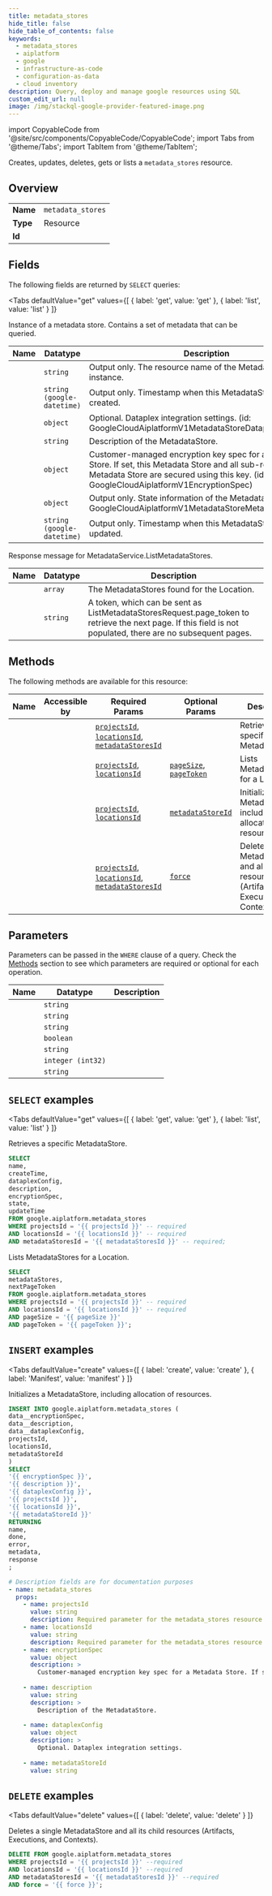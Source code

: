```yaml
--- 
title: metadata_stores
hide_title: false
hide_table_of_contents: false
keywords:
  - metadata_stores
  - aiplatform
  - google
  - infrastructure-as-code
  - configuration-as-data
  - cloud inventory
description: Query, deploy and manage google resources using SQL
custom_edit_url: null
image: /img/stackql-google-provider-featured-image.png
---
```


import CopyableCode from '@site/src/components/CopyableCode/CopyableCode';
import Tabs from '@theme/Tabs';
import TabItem from '@theme/TabItem';

Creates, updates, deletes, gets or lists a <code>metadata_stores</code> resource.

## Overview
<table><tbody>
<tr><td><b>Name</b></td><td><code>metadata_stores</code></td></tr>
<tr><td><b>Type</b></td><td>Resource</td></tr>
<tr><td><b>Id</b></td><td><CopyableCode code="google.aiplatform.metadata_stores" /></td></tr>
</tbody></table>

## Fields

The following fields are returned by `SELECT` queries:

<Tabs
    defaultValue="get"
    values={[
        { label: 'get', value: 'get' },
        { label: 'list', value: 'list' }
    ]}
>
<TabItem value="get">

Instance of a metadata store. Contains a set of metadata that can be queried.

<table>
<thead>
    <tr>
    <th>Name</th>
    <th>Datatype</th>
    <th>Description</th>
    </tr>
</thead>
<tbody>
<tr>
    <td><CopyableCode code="name" /></td>
    <td><code>string</code></td>
    <td>Output only. The resource name of the MetadataStore instance.</td>
</tr>
<tr>
    <td><CopyableCode code="createTime" /></td>
    <td><code>string (google-datetime)</code></td>
    <td>Output only. Timestamp when this MetadataStore was created.</td>
</tr>
<tr>
    <td><CopyableCode code="dataplexConfig" /></td>
    <td><code>object</code></td>
    <td>Optional. Dataplex integration settings. (id: GoogleCloudAiplatformV1MetadataStoreDataplexConfig)</td>
</tr>
<tr>
    <td><CopyableCode code="description" /></td>
    <td><code>string</code></td>
    <td>Description of the MetadataStore.</td>
</tr>
<tr>
    <td><CopyableCode code="encryptionSpec" /></td>
    <td><code>object</code></td>
    <td>Customer-managed encryption key spec for a Metadata Store. If set, this Metadata Store and all sub-resources of this Metadata Store are secured using this key. (id: GoogleCloudAiplatformV1EncryptionSpec)</td>
</tr>
<tr>
    <td><CopyableCode code="state" /></td>
    <td><code>object</code></td>
    <td>Output only. State information of the MetadataStore. (id: GoogleCloudAiplatformV1MetadataStoreMetadataStoreState)</td>
</tr>
<tr>
    <td><CopyableCode code="updateTime" /></td>
    <td><code>string (google-datetime)</code></td>
    <td>Output only. Timestamp when this MetadataStore was last updated.</td>
</tr>
</tbody>
</table>
</TabItem>
<TabItem value="list">

Response message for MetadataService.ListMetadataStores.

<table>
<thead>
    <tr>
    <th>Name</th>
    <th>Datatype</th>
    <th>Description</th>
    </tr>
</thead>
<tbody>
<tr>
    <td><CopyableCode code="metadataStores" /></td>
    <td><code>array</code></td>
    <td>The MetadataStores found for the Location.</td>
</tr>
<tr>
    <td><CopyableCode code="nextPageToken" /></td>
    <td><code>string</code></td>
    <td>A token, which can be sent as ListMetadataStoresRequest.page_token to retrieve the next page. If this field is not populated, there are no subsequent pages.</td>
</tr>
</tbody>
</table>
</TabItem>
</Tabs>

## Methods

The following methods are available for this resource:

<table>
<thead>
    <tr>
    <th>Name</th>
    <th>Accessible by</th>
    <th>Required Params</th>
    <th>Optional Params</th>
    <th>Description</th>
    </tr>
</thead>
<tbody>
<tr>
    <td><a href="#get"><CopyableCode code="get" /></a></td>
    <td><CopyableCode code="select" /></td>
    <td><a href="#parameter-projectsId"><code>projectsId</code></a>, <a href="#parameter-locationsId"><code>locationsId</code></a>, <a href="#parameter-metadataStoresId"><code>metadataStoresId</code></a></td>
    <td></td>
    <td>Retrieves a specific MetadataStore.</td>
</tr>
<tr>
    <td><a href="#list"><CopyableCode code="list" /></a></td>
    <td><CopyableCode code="select" /></td>
    <td><a href="#parameter-projectsId"><code>projectsId</code></a>, <a href="#parameter-locationsId"><code>locationsId</code></a></td>
    <td><a href="#parameter-pageSize"><code>pageSize</code></a>, <a href="#parameter-pageToken"><code>pageToken</code></a></td>
    <td>Lists MetadataStores for a Location.</td>
</tr>
<tr>
    <td><a href="#create"><CopyableCode code="create" /></a></td>
    <td><CopyableCode code="insert" /></td>
    <td><a href="#parameter-projectsId"><code>projectsId</code></a>, <a href="#parameter-locationsId"><code>locationsId</code></a></td>
    <td><a href="#parameter-metadataStoreId"><code>metadataStoreId</code></a></td>
    <td>Initializes a MetadataStore, including allocation of resources.</td>
</tr>
<tr>
    <td><a href="#delete"><CopyableCode code="delete" /></a></td>
    <td><CopyableCode code="delete" /></td>
    <td><a href="#parameter-projectsId"><code>projectsId</code></a>, <a href="#parameter-locationsId"><code>locationsId</code></a>, <a href="#parameter-metadataStoresId"><code>metadataStoresId</code></a></td>
    <td><a href="#parameter-force"><code>force</code></a></td>
    <td>Deletes a single MetadataStore and all its child resources (Artifacts, Executions, and Contexts).</td>
</tr>
</tbody>
</table>

## Parameters

Parameters can be passed in the `WHERE` clause of a query. Check the [Methods](#methods) section to see which parameters are required or optional for each operation.

<table>
<thead>
    <tr>
    <th>Name</th>
    <th>Datatype</th>
    <th>Description</th>
    </tr>
</thead>
<tbody>
<tr id="parameter-locationsId">
    <td><CopyableCode code="locationsId" /></td>
    <td><code>string</code></td>
    <td></td>
</tr>
<tr id="parameter-metadataStoresId">
    <td><CopyableCode code="metadataStoresId" /></td>
    <td><code>string</code></td>
    <td></td>
</tr>
<tr id="parameter-projectsId">
    <td><CopyableCode code="projectsId" /></td>
    <td><code>string</code></td>
    <td></td>
</tr>
<tr id="parameter-force">
    <td><CopyableCode code="force" /></td>
    <td><code>boolean</code></td>
    <td></td>
</tr>
<tr id="parameter-metadataStoreId">
    <td><CopyableCode code="metadataStoreId" /></td>
    <td><code>string</code></td>
    <td></td>
</tr>
<tr id="parameter-pageSize">
    <td><CopyableCode code="pageSize" /></td>
    <td><code>integer (int32)</code></td>
    <td></td>
</tr>
<tr id="parameter-pageToken">
    <td><CopyableCode code="pageToken" /></td>
    <td><code>string</code></td>
    <td></td>
</tr>
</tbody>
</table>

## `SELECT` examples

<Tabs
    defaultValue="get"
    values={[
        { label: 'get', value: 'get' },
        { label: 'list', value: 'list' }
    ]}
>
<TabItem value="get">

Retrieves a specific MetadataStore.

```sql
SELECT
name,
createTime,
dataplexConfig,
description,
encryptionSpec,
state,
updateTime
FROM google.aiplatform.metadata_stores
WHERE projectsId = '{{ projectsId }}' -- required
AND locationsId = '{{ locationsId }}' -- required
AND metadataStoresId = '{{ metadataStoresId }}' -- required;
```
</TabItem>
<TabItem value="list">

Lists MetadataStores for a Location.

```sql
SELECT
metadataStores,
nextPageToken
FROM google.aiplatform.metadata_stores
WHERE projectsId = '{{ projectsId }}' -- required
AND locationsId = '{{ locationsId }}' -- required
AND pageSize = '{{ pageSize }}'
AND pageToken = '{{ pageToken }}';
```
</TabItem>
</Tabs>


## `INSERT` examples

<Tabs
    defaultValue="create"
    values={[
        { label: 'create', value: 'create' },
        { label: 'Manifest', value: 'manifest' }
    ]}
>
<TabItem value="create">

Initializes a MetadataStore, including allocation of resources.

```sql
INSERT INTO google.aiplatform.metadata_stores (
data__encryptionSpec,
data__description,
data__dataplexConfig,
projectsId,
locationsId,
metadataStoreId
)
SELECT 
'{{ encryptionSpec }}',
'{{ description }}',
'{{ dataplexConfig }}',
'{{ projectsId }}',
'{{ locationsId }}',
'{{ metadataStoreId }}'
RETURNING
name,
done,
error,
metadata,
response
;
```
</TabItem>
<TabItem value="manifest">

```yaml
# Description fields are for documentation purposes
- name: metadata_stores
  props:
    - name: projectsId
      value: string
      description: Required parameter for the metadata_stores resource.
    - name: locationsId
      value: string
      description: Required parameter for the metadata_stores resource.
    - name: encryptionSpec
      value: object
      description: >
        Customer-managed encryption key spec for a Metadata Store. If set, this Metadata Store and all sub-resources of this Metadata Store are secured using this key.
        
    - name: description
      value: string
      description: >
        Description of the MetadataStore.
        
    - name: dataplexConfig
      value: object
      description: >
        Optional. Dataplex integration settings.
        
    - name: metadataStoreId
      value: string
```
</TabItem>
</Tabs>


## `DELETE` examples

<Tabs
    defaultValue="delete"
    values={[
        { label: 'delete', value: 'delete' }
    ]}
>
<TabItem value="delete">

Deletes a single MetadataStore and all its child resources (Artifacts, Executions, and Contexts).

```sql
DELETE FROM google.aiplatform.metadata_stores
WHERE projectsId = '{{ projectsId }}' --required
AND locationsId = '{{ locationsId }}' --required
AND metadataStoresId = '{{ metadataStoresId }}' --required
AND force = '{{ force }}';
```
</TabItem>
</Tabs>
